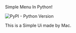 Simple Menu In Python!

<img alt="PyPI - Python Version" src="https://camo.githubusercontent.com/6cd3a4372ee6f7feab32b03b91996071cc0d0bda320bd1e8125680a640dc9538/68747470733a2f2f696d672e736869656c64732e696f2f707970692f707976657273696f6e732f5265642d446973636f7264626f74" data-canonical-src="https://img.shields.io/pypi/pyversions/Red-Discordbot" style="max-width: 100%;">

This is a Simple Ui made by Mac.
